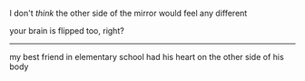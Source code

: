 I don't *think* the other side of the mirror would feel any different

your brain is flipped too, right?

---

my best friend in elementary school had his heart on the other side of his body
